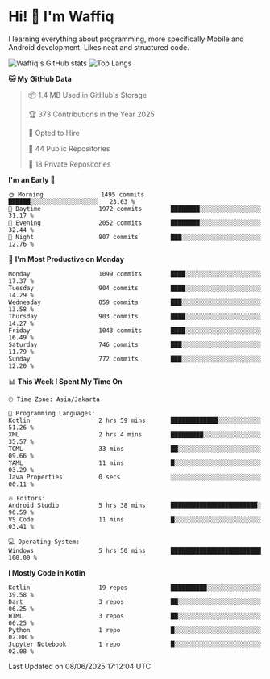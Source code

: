 
# Hi! 👋 I'm Waffiq

I learning everything about programming, more specifically Mobile and Android development. Likes neat and structured code.

<!-- Get to know more about me?

<a href="https://www.linkedin.com/in/waffiqaziz/"><img src="https://img.shields.io/static/v1?label=%20&message=LinkedIn&logo=linkedin&logoColor=white&color=0A66C2&style=for-the-badge" alt="LinkedIn"></a>
<a href="https://www.instagram.com/waffiqaziz/"><img src="https://img.shields.io/static/v1?label=%20&message=instagram&logo=instagram&logoColor=white&labelColor=%23E1306C&color=%23E1306C&style=for-the-badge" alt="Instagram"></a>
<a href="https://web.facebook.com/WaffiqAziz/"><img src="https://img.shields.io/static/v1?label=%20&message=Facebook&logo=facebook&logoColor=white&color=1877F2&style=for-the-badge" alt="Facebook"></a>
<a href="https://twitter.com/waffiqaziz"><img src="https://img.shields.io/static/v1?label=%20&message=X&logo=x&logoColor=white&color=000000&style=for-the-badge" alt="X"></a> -->

![Waffiq's GitHub stats](https://github-readme-stats-eight-theta.vercel.app/api?username=waffiqaziz&show_icons=true&include_all_commits=true&count_private=true&theme=dark)
![Top Langs](https://github-readme-stats.vercel.app/api/top-langs/?username=waffiqaziz&layout=compact&langs_count=8&theme=dark)

<!--START_SECTION:waka-->
**🐱 My GitHub Data** 

> 📦 1.4 MB Used in GitHub's Storage 
 > 
> 🏆 373 Contributions in the Year 2025
 > 
> 💼 Opted to Hire
 > 
> 📜 44 Public Repositories 
 > 
> 🔑 18 Private Repositories 
 > 
**I'm an Early 🐤** 

```text
🌞 Morning                1495 commits        ██████░░░░░░░░░░░░░░░░░░░   23.63 % 
🌆 Daytime                1972 commits        ████████░░░░░░░░░░░░░░░░░   31.17 % 
🌃 Evening                2052 commits        ████████░░░░░░░░░░░░░░░░░   32.44 % 
🌙 Night                  807 commits         ███░░░░░░░░░░░░░░░░░░░░░░   12.76 % 
```
📅 **I'm Most Productive on Monday** 

```text
Monday                   1099 commits        ████░░░░░░░░░░░░░░░░░░░░░   17.37 % 
Tuesday                  904 commits         ████░░░░░░░░░░░░░░░░░░░░░   14.29 % 
Wednesday                859 commits         ███░░░░░░░░░░░░░░░░░░░░░░   13.58 % 
Thursday                 903 commits         ████░░░░░░░░░░░░░░░░░░░░░   14.27 % 
Friday                   1043 commits        ████░░░░░░░░░░░░░░░░░░░░░   16.49 % 
Saturday                 746 commits         ███░░░░░░░░░░░░░░░░░░░░░░   11.79 % 
Sunday                   772 commits         ███░░░░░░░░░░░░░░░░░░░░░░   12.20 % 
```


📊 **This Week I Spent My Time On** 

```text
🕑︎ Time Zone: Asia/Jakarta

💬 Programming Languages: 
Kotlin                   2 hrs 59 mins       █████████████░░░░░░░░░░░░   51.26 % 
XML                      2 hrs 4 mins        █████████░░░░░░░░░░░░░░░░   35.57 % 
TOML                     33 mins             ██░░░░░░░░░░░░░░░░░░░░░░░   09.66 % 
YAML                     11 mins             █░░░░░░░░░░░░░░░░░░░░░░░░   03.29 % 
Java Properties          0 secs              ░░░░░░░░░░░░░░░░░░░░░░░░░   00.11 % 

🔥 Editors: 
Android Studio           5 hrs 38 mins       ████████████████████████░   96.59 % 
VS Code                  11 mins             █░░░░░░░░░░░░░░░░░░░░░░░░   03.41 % 

💻 Operating System: 
Windows                  5 hrs 50 mins       █████████████████████████   100.00 % 
```

**I Mostly Code in Kotlin** 

```text
Kotlin                   19 repos            ██████████░░░░░░░░░░░░░░░   39.58 % 
Dart                     3 repos             ██░░░░░░░░░░░░░░░░░░░░░░░   06.25 % 
HTML                     3 repos             ██░░░░░░░░░░░░░░░░░░░░░░░   06.25 % 
Python                   1 repo              █░░░░░░░░░░░░░░░░░░░░░░░░   02.08 % 
Jupyter Notebook         1 repo              █░░░░░░░░░░░░░░░░░░░░░░░░   02.08 % 
```




 Last Updated on 08/06/2025 17:12:04 UTC
<!--END_SECTION:waka-->
